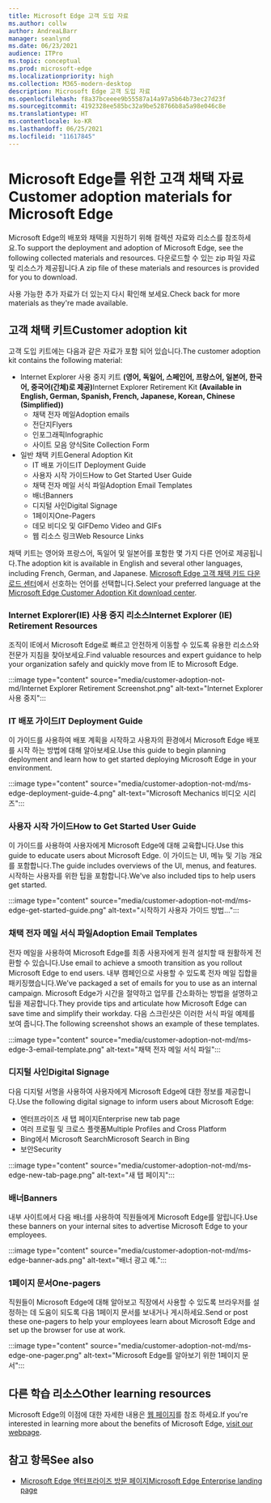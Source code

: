 ```yaml
---
title: Microsoft Edge 고객 도입 자료
ms.author: collw
author: AndreaLBarr
manager: seanlynd
ms.date: 06/23/2021
audience: ITPro
ms.topic: conceptual
ms.prod: microsoft-edge
ms.localizationpriority: high
ms.collection: M365-modern-desktop
description: Microsoft Edge 고객 도입 자료
ms.openlocfilehash: f8a37bceeee9b55587a14a97a5b64b73ec27d23f
ms.sourcegitcommit: 4192328ee585bc32a9be528766b8a5a98e046c8e
ms.translationtype: HT
ms.contentlocale: ko-KR
ms.lasthandoff: 06/25/2021
ms.locfileid: "11617845"
---
```

# <a name="customer-adoption-materials-for-microsoft-edge"></a><span data-ttu-id="a1fd4-103">Microsoft Edge를 위한 고객 채택 자료</span><span class="sxs-lookup"><span data-stu-id="a1fd4-103">Customer adoption materials for Microsoft Edge</span></span>

<span data-ttu-id="a1fd4-104">Microsoft Edge의 배포와 채택을 지원하기 위해 컬렉션 자료와 리소스를 참조하세요.</span><span class="sxs-lookup"><span data-stu-id="a1fd4-104">To support the deployment and adoption of Microsoft Edge, see the following collected materials and resources.</span></span> <span data-ttu-id="a1fd4-105">다운로드할 수 있는 zip 파일 자료 및 리소스가 제공됩니다.</span><span class="sxs-lookup"><span data-stu-id="a1fd4-105">A zip file of these materials and resources is provided for you to download.</span></span>

<span data-ttu-id="a1fd4-106">사용 가능한 추가 자료가 더 있는지 다시 확인해 보세요.</span><span class="sxs-lookup"><span data-stu-id="a1fd4-106">Check back for more materials as they're made available.</span></span>

## <a name="customer-adoption-kit"></a><span data-ttu-id="a1fd4-107">고객 채택 키트</span><span class="sxs-lookup"><span data-stu-id="a1fd4-107">Customer adoption kit</span></span>

<span data-ttu-id="a1fd4-108">고객 도입 키트에는 다음과 같은 자료가 포함 되어 있습니다.</span><span class="sxs-lookup"><span data-stu-id="a1fd4-108">The customer adoption kit contains the following material:</span></span>
- <span data-ttu-id="a1fd4-109">Internet Explorer 사용 중지 키트 **(영어, 독일어, 스페인어, 프랑스어, 일본어, 한국어, 중국어(간체)로 제공)**</span><span class="sxs-lookup"><span data-stu-id="a1fd4-109">Internet Explorer Retirement Kit **(Available in English, German, Spanish, French, Japanese, Korean, Chinese (Simplified))**</span></span>
    - <span data-ttu-id="a1fd4-110">채택 전자 메일</span><span class="sxs-lookup"><span data-stu-id="a1fd4-110">Adoption emails</span></span>
    - <span data-ttu-id="a1fd4-111">전단지</span><span class="sxs-lookup"><span data-stu-id="a1fd4-111">Flyers</span></span>
    - <span data-ttu-id="a1fd4-112">인포그래픽</span><span class="sxs-lookup"><span data-stu-id="a1fd4-112">Infographic</span></span>
    - <span data-ttu-id="a1fd4-113">사이트 모음 양식</span><span class="sxs-lookup"><span data-stu-id="a1fd4-113">Site Collection Form</span></span>
- <span data-ttu-id="a1fd4-114">일반 채택 키트</span><span class="sxs-lookup"><span data-stu-id="a1fd4-114">General Adoption Kit</span></span>
    - <span data-ttu-id="a1fd4-115">IT 배포 가이드</span><span class="sxs-lookup"><span data-stu-id="a1fd4-115">IT Deployment Guide</span></span>
    - <span data-ttu-id="a1fd4-116">사용자 시작 가이드</span><span class="sxs-lookup"><span data-stu-id="a1fd4-116">How to Get Started User Guide</span></span>
    - <span data-ttu-id="a1fd4-117">채택 전자 메일 서식 파일</span><span class="sxs-lookup"><span data-stu-id="a1fd4-117">Adoption Email Templates</span></span>
    - <span data-ttu-id="a1fd4-118">배너</span><span class="sxs-lookup"><span data-stu-id="a1fd4-118">Banners</span></span>
    - <span data-ttu-id="a1fd4-119">디지털 사인</span><span class="sxs-lookup"><span data-stu-id="a1fd4-119">Digital Signage</span></span>
    - <span data-ttu-id="a1fd4-120">1페이지</span><span class="sxs-lookup"><span data-stu-id="a1fd4-120">One-Pagers</span></span>
    - <span data-ttu-id="a1fd4-121">데모 비디오 및 GIF</span><span class="sxs-lookup"><span data-stu-id="a1fd4-121">Demo Video and GIFs</span></span>
    - <span data-ttu-id="a1fd4-122">웹 리소스 링크</span><span class="sxs-lookup"><span data-stu-id="a1fd4-122">Web Resource Links</span></span>

<span data-ttu-id="a1fd4-123">채택 키트는 영어와 프랑스어, 독일어 및 일본어를 포함한 몇 가지 다른 언어로 제공됩니다.</span><span class="sxs-lookup"><span data-stu-id="a1fd4-123">The adoption kit is available in English and several other languages, including French, German, and Japanese.</span></span> <span data-ttu-id="a1fd4-124">[Microsoft Edge 고객 채택 키드 다운로드 센터](https://www.microsoft.com/download/details.aspx?id=102119)에서 선호하는 언어를 선택합니다.</span><span class="sxs-lookup"><span data-stu-id="a1fd4-124">Select your preferred language at the [Microsoft Edge Customer Adoption Kit download center](https://www.microsoft.com/download/details.aspx?id=102119).</span></span>

### <a name="internet-explorer-ie-retirement-resources"></a><span data-ttu-id="a1fd4-125">Internet Explorer(IE) 사용 중지 리소스</span><span class="sxs-lookup"><span data-stu-id="a1fd4-125">Internet Explorer (IE) Retirement Resources</span></span>

<span data-ttu-id="a1fd4-126">조직이 IE에서 Microsoft Edge로 빠르고 안전하게 이동할 수 있도록 유용한 리소스와 전문가 지침을 찾아보세요.</span><span class="sxs-lookup"><span data-stu-id="a1fd4-126">Find valuable resources and expert guidance to help your organization safely and quickly move from IE to Microsoft Edge.</span></span>

:::image type="content" source="media/customer-adoption-not-md/Internet Explorer Retirement Screenshot.png" alt-text="Internet Explorer 사용 중지":::

### <a name="it-deployment-guide"></a><span data-ttu-id="a1fd4-128">IT 배포 가이드</span><span class="sxs-lookup"><span data-stu-id="a1fd4-128">IT Deployment Guide</span></span>

<span data-ttu-id="a1fd4-129">이 가이드를 사용하여 배포 계획을 시작하고 사용자의 환경에서 Microsoft Edge 배포를 시작 하는 방법에 대해 알아보세요.</span><span class="sxs-lookup"><span data-stu-id="a1fd4-129">Use this guide to begin planning deployment and learn how to get started deploying Microsoft Edge in your environment.</span></span>

:::image type="content" source="media/customer-adoption-not-md/ms-edge-deployment-guide-4.png" alt-text="Microsoft Mechanics 비디오 시리즈":::

### <a name="how-to-get-started-user-guide"></a><span data-ttu-id="a1fd4-131">사용자 시작 가이드</span><span class="sxs-lookup"><span data-stu-id="a1fd4-131">How to Get Started User Guide</span></span>

<span data-ttu-id="a1fd4-132">이 가이드를 사용하여 사용자에게 Microsoft Edge에 대해 교육합니다.</span><span class="sxs-lookup"><span data-stu-id="a1fd4-132">Use this guide to educate users about Microsoft Edge.</span></span> <span data-ttu-id="a1fd4-133">이 가이드는 UI, 메뉴 및 기능 개요를 포함합니다.</span><span class="sxs-lookup"><span data-stu-id="a1fd4-133">The guide includes overviews of the UI, menus, and features.</span></span> <span data-ttu-id="a1fd4-134">시작하는 사용자를 위한 팁을 포함합니다.</span><span class="sxs-lookup"><span data-stu-id="a1fd4-134">We've also included tips to help users get started.</span></span>

:::image type="content" source="media/customer-adoption-not-md/ms-edge-get-started-guide.png" alt-text="시작하기 사용자 가이드 방법...":::

### <a name="adoption-email-templates"></a><span data-ttu-id="a1fd4-136">채택 전자 메일 서식 파일</span><span class="sxs-lookup"><span data-stu-id="a1fd4-136">Adoption Email Templates</span></span>

<span data-ttu-id="a1fd4-137">전자 메일을 사용하여 Microsoft Edge를 최종 사용자에게 원격 설치할 때 원활하게 전환할 수 있습니다.</span><span class="sxs-lookup"><span data-stu-id="a1fd4-137">Use email to achieve a smooth transition as you rollout Microsoft Edge to end users.</span></span> <span data-ttu-id="a1fd4-138">내부 캠페인으로 사용할 수 있도록 전자 메일 집합을 패키징했습니다.</span><span class="sxs-lookup"><span data-stu-id="a1fd4-138">We’ve packaged a set of emails for you to use as an internal campaign.</span></span> <span data-ttu-id="a1fd4-139">Microsoft Edge가 시간을 절약하고 업무를 간소화하는 방법을 설명하고 팁을 제공합니다.</span><span class="sxs-lookup"><span data-stu-id="a1fd4-139">They provide tips and articulate how Microsoft Edge can save time and simplify their workday.</span></span> <span data-ttu-id="a1fd4-140">다음 스크린샷은 이러한 서식 파일 예제를 보여 줍니다.</span><span class="sxs-lookup"><span data-stu-id="a1fd4-140">The following screenshot shows an example of these templates.</span></span>

:::image type="content" source="media/customer-adoption-not-md/ms-edge-3-email-template.png" alt-text="채택 전자 메일 서식 파일":::

### <a name="digital-signage"></a><span data-ttu-id="a1fd4-142">디지털 사인</span><span class="sxs-lookup"><span data-stu-id="a1fd4-142">Digital Signage</span></span>

<span data-ttu-id="a1fd4-143">다음 디지털 서명을 사용하여 사용자에게 Microsoft Edge에 대한 정보를 제공합니다.</span><span class="sxs-lookup"><span data-stu-id="a1fd4-143">Use the following digital signage to inform users about Microsoft Edge:</span></span>

- <span data-ttu-id="a1fd4-144">엔터프라이즈 새 탭 페이지</span><span class="sxs-lookup"><span data-stu-id="a1fd4-144">Enterprise new tab page</span></span>
- <span data-ttu-id="a1fd4-145">여러 프로필 및 크로스 플랫폼</span><span class="sxs-lookup"><span data-stu-id="a1fd4-145">Multiple Profiles and Cross Platform</span></span>
- <span data-ttu-id="a1fd4-146">Bing에서 Microsoft Search</span><span class="sxs-lookup"><span data-stu-id="a1fd4-146">Microsoft Search in Bing</span></span>
- <span data-ttu-id="a1fd4-147">보안</span><span class="sxs-lookup"><span data-stu-id="a1fd4-147">Security</span></span>

:::image type="content" source="media/customer-adoption-not-md/ms-edge-new-tab-page.png" alt-text="새 탭 페이지":::

### <a name="banners"></a><span data-ttu-id="a1fd4-149">배너</span><span class="sxs-lookup"><span data-stu-id="a1fd4-149">Banners</span></span>

<span data-ttu-id="a1fd4-150">내부 사이트에서 다음 배너를 사용하여 직원들에게 Microsoft Edge를 알립니다.</span><span class="sxs-lookup"><span data-stu-id="a1fd4-150">Use these banners on your internal sites to advertise Microsoft Edge to your employees.</span></span>

:::image type="content" source="media/customer-adoption-not-md/ms-edge-banner-ads.png" alt-text="배너 광고 예.":::

### <a name="one-pagers"></a><span data-ttu-id="a1fd4-152">1페이지 문서</span><span class="sxs-lookup"><span data-stu-id="a1fd4-152">One-pagers</span></span>

<span data-ttu-id="a1fd4-153">직원들이 Microsoft Edge에 대해 알아보고 직장에서 사용할 수 있도록 브라우저를 설정하는 데 도움이 되도록 다음 1페이지 문서를 보내거나 게시하세요.</span><span class="sxs-lookup"><span data-stu-id="a1fd4-153">Send or post these one-pagers to help your employees learn about Microsoft Edge and set up the browser for use at work.</span></span>

:::image type="content" source="media/customer-adoption-not-md/ms-edge-one-pager.png" alt-text="Microsoft Edge를 알아보기 위한 1페이지 문서":::

## <a name="other-learning-resources"></a><span data-ttu-id="a1fd4-155">다른 학습 리소스</span><span class="sxs-lookup"><span data-stu-id="a1fd4-155">Other learning resources</span></span>

<span data-ttu-id="a1fd4-156">Microsoft Edge의 이점에 대한 자세한 내용은 [웹 페이지](https://www.microsoft.com/edge/business)를 참조 하세요.</span><span class="sxs-lookup"><span data-stu-id="a1fd4-156">If you're interested in learning more about the benefits of Microsoft Edge, [visit our webpage](https://www.microsoft.com/edge/business).</span></span>

## <a name="see-also"></a><span data-ttu-id="a1fd4-157">참고 항목</span><span class="sxs-lookup"><span data-stu-id="a1fd4-157">See also</span></span>

- [<span data-ttu-id="a1fd4-158">Microsoft Edge 엔터프라이즈 방문 페이지</span><span class="sxs-lookup"><span data-stu-id="a1fd4-158">Microsoft Edge Enterprise landing page</span></span>](https://aka.ms/EdgeEnterprise)
